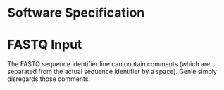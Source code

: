 # Software Specification

# FASTQ Input

The FASTQ sequence identifier line can contain comments (which are separated from the actual sequence identifier by a space).
Genie simply disregards those comments.
